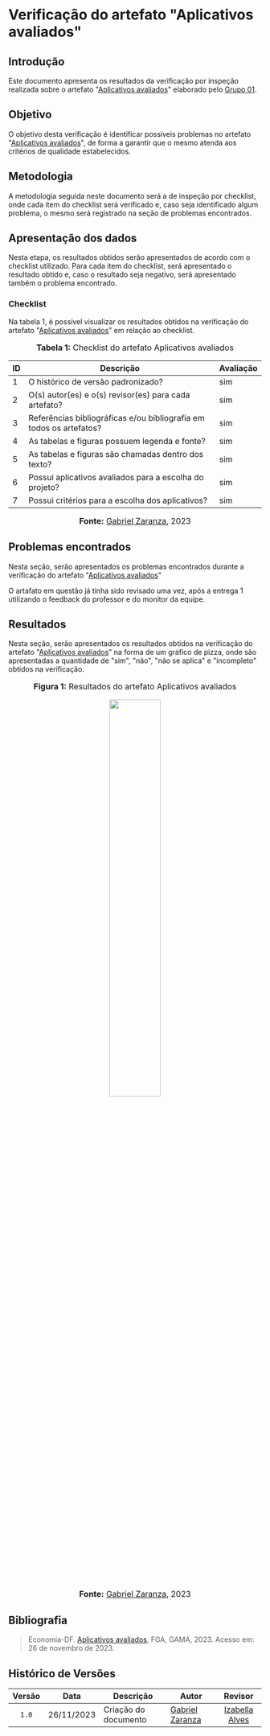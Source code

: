 # Verificação do artefato "Aplicativos avaliados"

## Introdução

Este documento apresenta os resultados da verificação por inspeção realizada sobre o artefato "[Aplicativos avaliados](https://requisitos-de-software.github.io/2023.2-Economia-DF/planejamento%20do%20projeto/lista-apps-avaliados/)" elaborado pelo [Grupo 01](https://github.com/Requisitos-de-Software/2023.2-Economia-DF).

## Objetivo

O objetivo desta verificação é identificar possíveis problemas no artefato "[Aplicativos avaliados](https://requisitos-de-software.github.io/2023.2-Economia-DF/planejamento%20do%20projeto/lista-apps-avaliados/)", de forma a garantir que o mesmo atenda aos critérios de qualidade estabelecidos.

## Metodologia

A metodologia seguida neste documento será a de inspeção por checklist, onde cada item do checklist será verificado e, caso seja identificado algum problema, o mesmo será registrado na seção de problemas encontrados.


## Apresentação dos dados

Nesta etapa, os resultados obtidos serão apresentados de acordo com o checklist utilizado. Para cada item do checklist, será apresentado o resultado obtido e, caso o resultado seja negativo, será apresentado também o problema encontrado.

### Checklist 

Na tabela 1, é possível visualizar os resultados obtidos na verificação do artefato "[Aplicativos avaliados](https://requisitos-de-software.github.io/2023.2-Economia-DF/planejamento%20do%20projeto/lista-apps-avaliados/)" em relação ao checklist.

<div align="center">
<font size="3"><p style="text-align: center"><b>Tabela 1:</b> Checklist do artefato Aplicativos avaliados</p></font>


<table>

<thead>
    <tr>
        <th>ID</th>
        <th>Descrição</th>
        <th>Avaliação</th>
    </tr>
</thead>
<tbody>
    <tr>
        <td>  1 </td>
        <td> O histórico de versão padronizado?  </td>
        <td>sim  </td>
    </tr>
    <tr>
        <td>  2 </td>
        <td> O(s) autor(es) e o(s) revisor(es) para
cada artefato?  </td>
        <td> sim </td>
    </tr>
    <tr>
        <td>  3 </td>
        <td> Referências bibliográficas e/ou bibliografia
em todos os artefatos?  </td>
        <td>sim  </td>
    </tr>
    <tr>
        <td>  4 </td>
        <td> As tabelas e figuras possuem legenda e
fonte?  </td>
        <td>sim  </td>
    </tr>
    <tr>
        <td>  5 </td>
        <td> As tabelas e figuras são chamadas dentro
dos texto?  </td>
        <td> sim </td>
    </tr>
    <tr>
        <td>  6 </td>
        <td> Possui aplicativos avaliados para a escolha do projeto?  </td>
        <td> sim </td>
    </tr>
    <tr>
        <td>  7 </td>
        <td>  Possui critérios para a escolha dos aplicativos? </td>
        <td> sim </td>
    </tr>
       
</tbody>
</table>

<font size="3"><p style="text-align: center"><b>Fonte:</b> <a href="https://github.com/GZaranza">Gabriel Zaranza</a>, 2023</p></font>
</div>




## Problemas encontrados

Nesta seção, serão apresentados os problemas encontrados durante a verificação do artefato "[Aplicativos avaliados](https://requisitos-de-software.github.io/2023.2-Economia-DF/planejamento%20do%20projeto/lista-apps-avaliados/)"

O artafato em questão já tinha sido revisado uma vez, após a entrega 1 utilizando o feedback do professor e do monitor da equipe.

## Resultados

Nesta seção, serão apresentados os resultados obtidos na verificação do artefato "[Aplicativos avaliados](https://requisitos-de-software.github.io/2023.2-Economia-DF/planejamento%20do%20projeto/lista-apps-avaliados/)" na forma de um gráfico de pizza, onde são apresentadas a quantidade de "sim", "não", "não se aplica" e "incompleto" obtidos na verificação.

<div align="center">
<font size="3"><p style="text-align: center"><b>Figura 1:</b> Resultados do artefato Aplicativos avaliados</p></font>

 <img src="https://github.com/Requisitos-de-Software/2023.2-Economia-DF/assets/116514986/6ae6d67b-2154-46d3-8258-f0319871fa18" style="width: 45%;">

<font size="3"><p style="text-align: center"><b>Fonte:</b> <a href="https://github.com/GZaranza">Gabriel Zaranza</a>, 2023</p></font>
</div>


## Bibliografia

> Economia-DF. [Aplicativos avaliados](https://requisitos-de-software.github.io/2023.2-Economia-DF/planejamento%20do%20projeto/lista-apps-avaliados/), FGA, GAMA, 2023. Acesso em: 26 de novembro de 2023.

## Histórico de Versões

| Versão | Data   | Descrição     | Autor     |  Revisor        |
| :----: | ------ | ------------- | --------- | :-------------: |
| `1.0`  | 26/11/2023 | Criação do documento  | [Gabriel Zaranza](https://github.com/GZaranza) |[Izabella Alves](https://github.com/izabellaalves)| 
